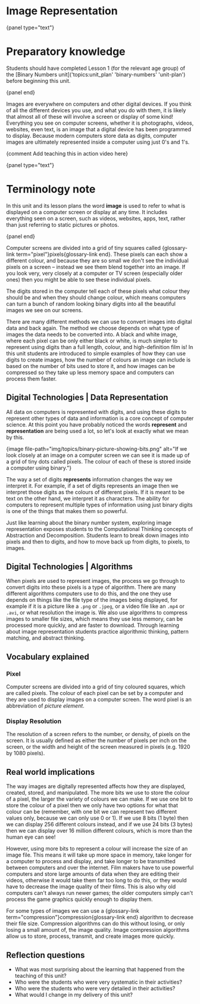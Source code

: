 # Image Representation

{panel type="text"}

# Preparatory knowledge

Students should have completed Lesson 1 (for the relevant age group) of the [Binary Numbers unit]('topics:unit_plan' 'binary-numbers' 'unit-plan') before beginning this unit.

{panel end}

Images are everywhere on computers and other digital devices.
If you think of all the different devices you use, and what you do with them, it is likely that almost all of these will involve a screen or display of some kind!
Everything you see on computer screens, whether it is photographs, videos, websites, even text, is an image that a digital device has been programmed to display.
Because modern computers store data as digits, computer images are ultimately represented inside a computer using just 0's and 1's.

{comment Add teaching this in action video here}

{panel type="text"}

# Terminology note

In this unit and its lesson plans the word **image** is used to refer to what is displayed on a computer screen or display at any time.
It includes everything seen on a screen, such as videos, websites, apps, text, rather than just referring to static pictures or photos.

{panel end}

Computer screens are divided into a grid of tiny squares called {glossary-link term="pixel"}pixels{glossary-link end}.
These pixels can each show a different colour, and because they are so small we don't see the individual pixels on a screen – instead we see them blend together into an image.
If you look very, very closely at a computer or TV screen (especially older ones) then you might be able to see these individual pixels.

The digits stored in the computer tell each of these pixels what colour they should be and when they should change colour, which means computers can turn a bunch of random looking binary digits into all the beautiful images we see on our screens.

There are many different methods we can use to convert images into digital data and back again.
The method we choose depends on what type of images the data needs to be converted into.
A black and white image, where each pixel can be only either black or white, is much simpler to represent using digits than a full length, colour, and high-definition film is!
In this unit students are introduced to simple examples of how they can use digits to create images, how the number of colours an image can include is based on the number of bits used to store it, and how images can be compressed so they take up less memory space and computers can process them faster.

## Digital Technologies | Data Representation

All data on computers is represented with digits, and using these digits to represent other types of data and information is a core concept of computer science.
At this point you have probably noticed the words **represent** and **representation** are being used a lot, so let's look at exactly what we mean by this.

{image file-path="img/topics/binary-picture-showing-bits.png" alt="If we look closely at an image on a computer screen we can see it is made up of a grid of tiny dots called pixels. The colour of each of these is stored inside a computer using binary."}

The way a set of digits **represents** information changes the way we interpret it.
For example, if a set of digits represents an image then we interpret those digits as the colours of different pixels.
If it is meant to be text on the other hand, we interpret it as characters.
The ability for computers to represent multiple types of information using just binary digits is one of the things that makes them so powerful.

Just like learning about the binary number system, exploring image representation exposes students to the Computational Thinking concepts of Abstraction and Decomposition.
Students learn to break down images into pixels and then to digits, and how to move back up from digits, to pixels, to images.

## Digital Technologies | Algorithms

When pixels are used to represent images, the process we go through to convert digits into these pixels is a type of algorithm.
There are many different algorithms computers use to do this, and the one they use depends on things like the file type of the images being displayed, for example if it is a picture like a `.png` or `.jpeg`, or a video file like an `.mp4` or `.avi`, or what resolution the image is.
We also use algorithms to compress images to smaller file sizes, which means they use less memory, can be processed more quickly, and are faster to download.
Through learning about image representation students practice algorithmic thinking, pattern matching, and abstract thinking.

## Vocabulary explained

### Pixel

Computer screens are divided into a grid of tiny coloured squares, which are called pixels.
The colour of each pixel can be set by a computer and they are used to display images on a computer screen.
The word pixel is an abbreviation of *picture element*.

### Display Resolution

The resolution of a screen refers to the number, or density, of pixels on the screen.
It is usually defined as either the number of pixels per inch on the screen, or the width and height of the screen measured in pixels (e.g. 1920 by 1080 pixels).

## Real world implications

The way images are digitally represented affects how they are displayed, created, stored, and manipulated.
The more bits we use to store the colour of a pixel, the larger the variety of colours we can make.
If we use one bit to store the colour of a pixel then we only have two options for what that colour can be (remember, with one bit we can represent two different values only, because we can only use 0 or 1).
If we use 8 bits (1 byte) then we can display 256 different colours instead, and if we use 24 bits (3 bytes) then we can display over 16 million different colours, which is more than the human eye can see!

However, using more bits to represent a colour will increase the size of an image file.
This means it will take up more space in memory, take longer for a computer to process and display, and take longer to be transmitted between computers and over the internet.
Film makers have to use powerful computers and store large amounts of data when they are editing their videos, otherwise it would take them far too long to do this, or they would have to decrease the image quality of their films.
This is also why old computers can't always run newer games; the older computers simply can't process the game graphics quickly enough to display them.

For some types of images we can use a {glossary-link term="compression"}compression{glossary-link end} algorithm to decrease their file size.
Compression algorithms can do this without losing, or only losing a small amount of, the image quality.
Image compression algorithms allow us to store, process, transmit, and create images more quickly.

## Reflection questions

- What was most surprising about the learning that happened from the teaching of this unit?
- Who were the students who were very systematic in their activities?
- Who were the students who were very detailed in their activities?
- What would I change in my delivery of this unit?
